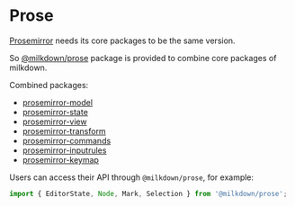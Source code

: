# Prose

[Prosemirror](https://prosemirror.net/) needs its core packages to be the same version.

So [@milkdown/prose](https://www.npmjs.com/package/@milkdown/prose) package is provided to combine core packages of milkdown.

Combined packages:

-   [prosemirror-model](https://www.npmjs.com/package/prosemirror-model)
-   [prosemirror-state](https://www.npmjs.com/package/prosemirror-state)
-   [prosemirror-view](https://www.npmjs.com/package/prosemirror-view)
-   [prosemirror-transform](https://www.npmjs.com/package/prosemirror-transform)
-   [prosemirror-commands](https://www.npmjs.com/package/prosemirror-commands)
-   [prosemirror-inputrules](https://www.npmjs.com/package/prosemirror-inputrules)
-   [prosemirror-keymap](https://www.npmjs.com/package/prosemirror-keymap)

Users can access their API through `@milkdown/prose`, for example:

```typescript
import { EditorState, Node, Mark, Selection } from '@milkdown/prose';
```
